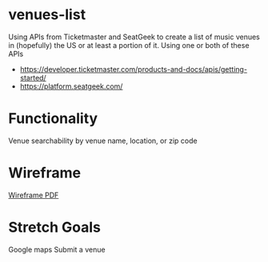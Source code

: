 # venues-list
Using APIs from Ticketmaster and SeatGeek to create a list of music venues in (hopefully) the US or at least a portion of it. 
Using one or both of these APIs

- https://developer.ticketmaster.com/products-and-docs/apis/getting-started/
- https://platform.seatgeek.com/

# Functionality

Venue searchability by venue name, location, or zip code

# Wireframe

[Wireframe PDF](https://github.com/evilgeniuscreative/venues-list/edit/master/Venues.pdf)

# Stretch Goals
Google maps
Submit a venue

